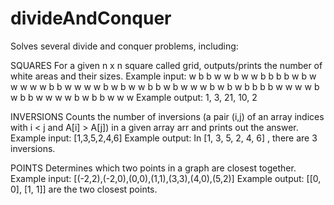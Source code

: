 # divideAndConquer

Solves several divide and conquer problems, including:

SQUARES
For a given n x n square called grid, outputs/prints the number of white areas and their sizes.
Example input:
w b b w w b w w
b b b b w b w w
w w w b b w w w
w b w b w w b b
w b w w w b w b
w b b b b w w w
w b w b b w w w
w b w b b w w w
Example output:
1, 3, 21, 10, 2

INVERSIONS
Counts the number of inversions (a pair (i,j) of an array indices with i < j and A[i] > A[j]) in a given array arr and prints out the answer.
Example input:
[1,3,5,2,4,6]
Example output:
In  [1, 3, 5, 2, 4, 6] , there are 3  inversions.

POINTS
Determines which two points in a graph are closest together.
Example input:
[(-2,2),(-2,0),(0,0),(1,1),(3,3),(4,0),(5,2)] 
Example output:
[[0, 0], [1, 1]] are the two closest points.
